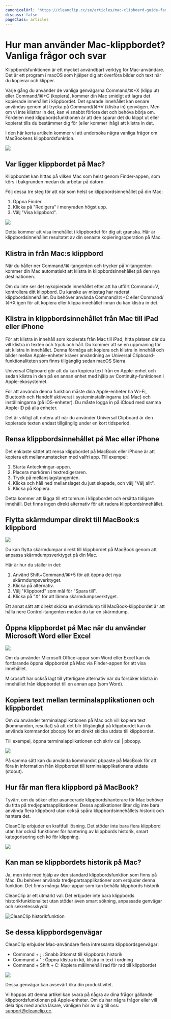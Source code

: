 ```yaml
---
canonicalUrl: 'https://cleanclip.cc/se/articles/mac-clipboard-guide-faq-tips-tricks'
discuss: false
pageClass: articles
---
```


# Hur man använder Mac-klippbordet? Vanliga frågor och svar

Klippbordsfunktionen är ett mycket användbart verktyg för Mac-användare. Det är ett program i macOS som hjälper dig att överföra bilder och text när du kopierar och klipper.

Varje gång du använder de vanliga genvägarna Command/⌘+X (klipp ut) eller Command/⌘+C (kopiera), kommer din Mac smidigt att lagra det kopierade innehållet i klippbordet. Det sparade innehållet kan senare användas genom att trycka på Command/⌘+V (klistra in) genvägen. Men om vi inte klistrar in det, kan vi snabbt förlora det och behöva börja om. Fördelen med klippbordsfunktionen är att den sparar det du klippt ut eller kopierat tills du bestämmer dig för (eller kommer ihåg) att klistra in det.

I den här korta artikeln kommer vi att undersöka några vanliga frågor om MacBookens klippbordsfunktion.

![](/images/mac_clipboard_cover1.png)

## Var ligger klippbordet på Mac?

Klippbordet kan hittas på vilken Mac som helst genom Finder-appen, som körs i bakgrunden medan du arbetar på datorn.

Följ dessa tre steg för att när som helst se klippbordsinnehållet på din Mac:

1. Öppna Finder.
2. Klicka på "Redigera" i menyraden högst upp.
3. Välj "Visa klippbord".

![](/images/blogs/view_macos_clipboard_step1.png)

Detta kommer att visa innehållet i klippbordet för dig att granska. Här är klippbordsinnehållet resultatet av din senaste kopieringsoperation på Mac.

## Klistra in från Mac:s klippbord

När du håller ner Command/⌘-tangenten och trycker på V-tangenten kommer din Mac automatiskt att klistra in klippbordsinnehållet på den nya destinationen.

Om du inte ser det nykopierade innehållet efter att ha utfört Command+V, kontrollera ditt klippbord. Du kanske av misstag har raderat klippbordsinnehållet. Du behöver använda Command/⌘+C eller Command/⌘+X igen för att kopiera eller klippa innehållet innan du kan klistra in det.

## Klistra in klippbordsinnehållet från Mac till iPad eller iPhone

För att klistra in innehåll som kopierats från Mac till iPad, hitta platsen där du vill klistra in texten och tryck och håll. Du kommer att se en uppmaning för att klistra in innehållet. Denna förmåga att kopiera och klistra in innehåll och bilder mellan Apple-enheter kräver användning av Universal Clipboard-funktionaliteten som finns tillgänglig sedan macOS Sierra.

Universal Clipboard gör att du kan kopiera text från en Apple-enhet och sedan klistra in den på en annan enhet med hjälp av Continuity-funktionen i Apple-ekosystemet.

För att använda denna funktion måste dina Apple-enheter ha Wi-Fi, Bluetooth och Handoff aktiverat i systeminställningarna (på Mac) och inställningarna (på iOS-enheter). Du måste logga in på iCloud med samma Apple-ID på alla enheter.

Det är viktigt att notera att när du använder Universal Clipboard är den kopierade texten endast tillgänglig under en kort tidsperiod.

## Rensa klippbordsinnehållet på Mac eller iPhone

Det enklaste sättet att rensa klippbordet på MacBook eller iPhone är att kopiera ett mellanrumstecken med valfri app. Till exempel:

1. Starta Anteckningar-appen.
2. Placera markören i textredigeraren.
3. Tryck på mellanslagstangenten.
4. Klicka och håll ned mellanslaget du just skapade, och välj "Välj allt".
5. Klicka på Kopiera.

Detta kommer att lägga till ett tomrum i klippbordet och ersätta tidigare innehåll. Det finns ingen direkt alternativ för att radera klippbordsinnehållet.

## Flytta skärmdumpar direkt till MacBook:s klippbord

![](/images/move_screenshots_to_clipboard.png)

Du kan flytta skärmdumpar direkt till klippbordet på MacBook genom att anpassa skärmdumpsverktyget på din Mac.

Här är hur du ställer in det:

1. Använd Shift+Command/⌘+5 för att öppna det nya skärmdumpsverktyget.
2. Klicka på alternativ.
3. Välj "Klippbord" som mål för "Spara till".
4. Klicka på "X" för att lämna skärmdumpsverktyget.

Ett annat sätt att direkt skicka en skärmdump till MacBook-klippbordet är att hålla nere Control-tangenten medan du tar en skärmdump.

## Öppna klippbordet på Mac när du använder Microsoft Word eller Excel

![](/images/open_clipboard_when_using_word_excel.png)

Om du använder Microsoft Office-appar som Word eller Excel kan du fortfarande öppna klippbordet på Mac via Finder-appen för att visa innehållet.

Microsoft har också lagt till ytterligare alternativ när du försöker klistra in innehållet från klippbordet till en annan app (som Word).

## Kopiera text mellan terminalapplikationen och klippbordet

Om du använder terminalapplikationen på Mac och vill kopiera text (kommandon, resultat) så att det blir tillgängligt på klippbordet kan du använda kommandot pbcopy för att direkt skicka utdata till klippbordet.

Till exempel, öppna terminalapplikationen och skriv cal | pbcopy.

![](/images/pbcopy_in_terminal.png)

På samma sätt kan du använda kommandot pbpaste på MacBook för att föra in information från klippbordet till terminalapplikationens utdata (stdout).

## Hur får man flera klippbord på MacBook?

Tyvärr, om du söker efter avancerade klippbordshanterare för Mac behöver du titta på tredjepartsapplikationer. Dessa applikationer låter dig inte bara använda flera klippbord utan också spåra klippbordsinnehållets historik och hantera det.

CleanClip erbjuder en kraftfull lösning. Det stöder inte bara flera klippbord utan har också funktioner för hantering av klippbords historik, smart kategorisering och kö för klippning.

![](/images/blogs/theme.png)

## Kan man se klippbordets historik på Mac?

Ja, men inte med hjälp av den standard klippbordsfunktion som finns på Mac. Du behöver använda tredjepartsapplikationer som erbjuder denna funktion. Det finns många Mac-appar som kan behålla klippbords historik.

CleanClip är ett utmärkt val. Det erbjuder inte bara klippbords historikfunktionalitet utan stöder även smart sökning, anpassade genvägar och sekretessskydd.

![CleanClip historikfunktion](/images/mac_clipboard_manager_cleanclip_copied_lists.png)

## Se dessa klippbordsgenvägar

CleanClip erbjuder Mac-användare flera intressanta klippbordsgenvägar:

- Command + ; : Snabb åtkomst till klippbords historik
- Command + ' : Öppna klistra in kö, klistra in text i ordning
- Command + Shift + C: Kopiera målinnehåll rad för rad till klippbordet

![](/images/cleanclip_shortcuts_all_list.png)

Dessa genvägar kan avsevärt öka din produktivitet.

Vi hoppas att denna artikel kan svara på några av dina frågor gällande klippbordsfunktionen på Apple-enheter. Om du har några frågor eller vill dela tips med andra läsare, vänligen hör av dig till oss: support@cleanclip.cc.